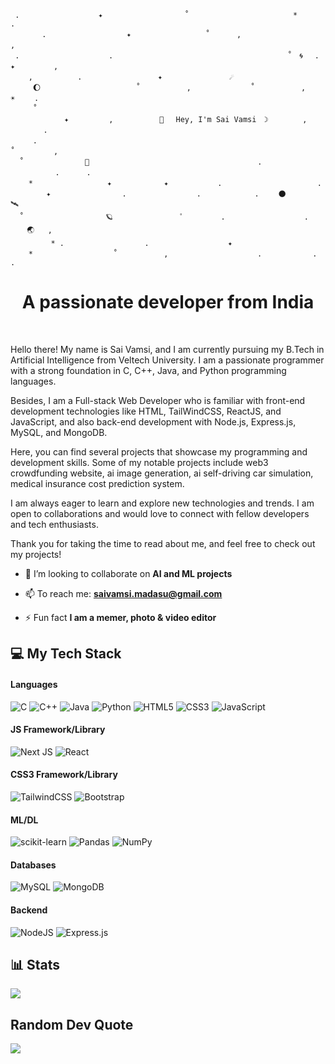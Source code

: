 ```
 .　　　　　　　　　　 ✦ 　　　　   　 　　　˚　　　　　　　　　　　　　　*　　　　　　   .
       . 　　 　　　　　　　 ✦        　　　 　 ‍˚　　　 , ‍ ‍ ‍ 　　　　 　　　　　,　　
 .　　　　　　　　　　　　.　                             　　　　　˚　🌀　 . ✦　　 　 　,
    ,　　　　　　.　　　  　　　　　　✦               ☄️
     🌔    　      　　　　   ˚　　　 　 　,     　　　　　˚　　　 　 　,　　　　☀️　　 .
     ˚　　　 　 　      　   　　　　　　　　　　　 
            ✦ 　   　　,　　　　　  🚀 　Hey, I'm Sai Vamsi　☽　　 　　,　　　 ‍ ‍ ‍ ‍ 　　.
     .　　　　　　　　　　　　 　           　　　　　　　　　　　　　　　　　　　˚　　　 　 ,
  ˚　　　 　 　　　🌌       　    　　　　　　　　　　　　　　　.　　　  　　    　.　　　 .
    * 　　   　　　　　 ✦   　       ✦           .　　 　　 　　 　　　　　.　　　
        ✦ 　　　　　　　　　.　　　　　    　　. 　 　　　　　.　　 🌑 　　　    🛰
  ˚　　　　　　　　　　　🪐　　　　　　　　　ﾟ　　　　　.　　　　　　　　　 　. 　　 　 🌏 ‍  ,
         * .　　　　　 　  　　　.　　　　　　　　　　 ✦ 
    *　　　　　　   　　　˚　　　 　 　,　　　　　　　　　　　　.　　　　　   .　  　　. 
```


<h1 align="center">A passionate developer from India</h1>

<p align="center">
 <a href="https://sai-vamsi-m.netlify.app/" target="_blank"><img alt="" src="https://img.shields.io/badge/Portfolio-000?logo=vercel&logoColor=yellow&style=for-the-badge" style="vertical-align:center" /></a>
<a href="https://linkedin.com/in/sai-vamsi-madasu" target="_blank"><img alt="" src="https://img.shields.io/badge/LinkedIn-000?logo=linkedin&logoColor=0A66C2&style=for-the-badge" style="vertical-align:center" /></a></p>


Hello there! My name is Sai Vamsi, and I am currently pursuing my B.Tech in Artificial Intelligence from Veltech University. I am a passionate programmer with a strong foundation in C, C++, Java, and Python programming languages.

Besides, I am a Full-stack Web Developer who is familiar with front-end development technologies like HTML, TailWindCSS, ReactJS, and JavaScript, and also back-end development with Node.js, Express.js, MySQL, and MongoDB.

Here, you can find several projects that showcase my programming and development skills. Some of my notable projects include web3 crowdfunding website, ai image generation, ai self-driving car simulation, medical insurance cost prediction system.

I am always eager to learn and explore new technologies and trends. I am open to collaborations and would love to connect with fellow developers and tech enthusiasts.

Thank you for taking the time to read about me, and feel free to check out my projects!


- 👯 I’m looking to collaborate on **AI and ML projects**

- 📫 To reach me: **saivamsi.madasu@gmail.com**

- ⚡ Fun fact **I am a memer, photo & video editor**



<h2 align="left">💻 My Tech Stack</h2>

#### Languages

![C](https://img.shields.io/badge/C-000?logo=C&style=for-the-badge)
![C++](https://img.shields.io/badge/C++-000?logo=C++&style=for-the-badge)
![Java](https://img.shields.io/badge/Java-000?logo=Java&logoColor=white&style=for-the-badge)
![Python](https://img.shields.io/badge/Python-000?logo=Python&style=for-the-badge)
![HTML5](https://img.shields.io/badge/-HTML5-000?style=for-the-badge&logo=html5)
![CSS3](https://img.shields.io/badge/-CSS3-000?style=for-the-badge&logo=css3)
![JavaScript](https://img.shields.io/badge/-JavaScript-000?style=for-the-badge&logo=javascript)

#### JS Framework/Library

![Next JS](https://img.shields.io/badge/-NextJS-000?style=for-the-badge&logo=next.js)
![React](https://img.shields.io/badge/-ReactJS-000?style=for-the-badge&logo=react)

#### CSS3 Framework/Library

![TailwindCSS](https://img.shields.io/badge/-TailwindCSS-000?style=for-the-badge&logo=tailwind-css)
![Bootstrap](https://img.shields.io/badge/-Bootstrap-000?style=for-the-badge&logo=bootstrap)

#### ML/DL

![scikit-learn](https://img.shields.io/badge/scikit--learn-000?style=for-the-badge&logo=scikit-learn) 
![Pandas](https://img.shields.io/badge/pandas-000?style=for-the-badge&logo=pandas)
![NumPy](https://img.shields.io/badge/numpy-000?style=for-the-badge&logo=numpy)

#### Databases

![MySQL](https://img.shields.io/badge/-Mysql-000?style=for-the-badge&logo=Mysql)
![MongoDB](https://img.shields.io/badge/MongoDB-000.svg?logo=mongodb&style=for-the-badge)

#### Backend

![NodeJS](https://img.shields.io/badge/-NodeJS-000?style=for-the-badge&logo=node.js&logoColor=pink)
![Express.js](https://img.shields.io/badge/-ExpressJS-000?style=for-the-badge&logo=express)


<h2 align="left">📊 Stats</h3>

![](https://github-readme-stats.vercel.app/api/top-langs/?username=sai-vamsi-m&theme=dark&hide_border=false&include_all_commits=false&count_private=false&layout=compact)

 
<h2 align="left">Random Dev Quote</h2>


![](https://quotes-github-readme.vercel.app/api?type=horizontal&theme=radical)
